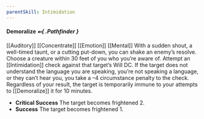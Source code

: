 ```yaml
---
parentSkill: Intimidation 
---
```


#### Demoralize *⬻{ .Pathfinder }*
[[Auditory]] [[Concentrate]] [[Emotion]] [[Mental]]
With a sudden shout, a well-timed taunt, or a cutting put-down, you can shake an enemy’s resolve. Choose a creature within 30 feet of you who you’re aware of. Attempt an [[Intimidation]] check against that target’s Will DC. If the target does not understand the language you are speaking, you’re not speaking a language, or they can’t hear you, you take a –4 circumstance penalty to the check. Regardless of your result, the target is temporarily immune to your attempts to [[Demoralize]] it for 10 minutes.
- **Critical Success** The target becomes frightened 2.
- **Success** The target becomes frightened 1.
